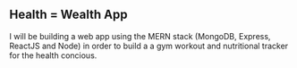  ## Health = Wealth App

 I will be building a web app using the MERN stack (MongoDB, Express, ReactJS and Node) in order to build a a gym workout and nutritional tracker for the health concious.

 <br>
